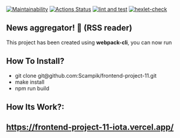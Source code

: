 [![Maintainability](https://api.codeclimate.com/v1/badges/a80b5e2712fcb8741905/maintainability)](https://codeclimate.com/github/Scampik/frontend-project-11/maintainability)
[![Actions Status](https://github.com/Scampik/frontend-project-46/workflows/hexlet-check/badge.svg)](https://github.com/Scampik/frontend-project-11/actions)
[![lint and test](https://github.com/Scampik/frontend-project-46/actions/workflows/main.yml/badge.svg)](https://github.com/Scampik/frontend-project-11/actions/workflows/main.yml)
[![hexlet-check](https://github.com/Scampik/frontend-project-11/actions/workflows/hexlet-check.yml/badge.svg)](https://github.com/Scampik/frontend-project-11/actions/workflows/hexlet-check.yml)

News aggregator! 🚀 (RSS reader)
---

This project has been created using **webpack-cli**, you can now run

How To Install? 
---
<ul>
<li>git clone git@github.com:Scampik/frontend-project-11.git</li>
<li>make install</li>
<li>npm run build</li>
</ul>

How Its Work?:
------------------------------------------------------
 https://frontend-project-11-iota.vercel.app/
------------------------------------------------------